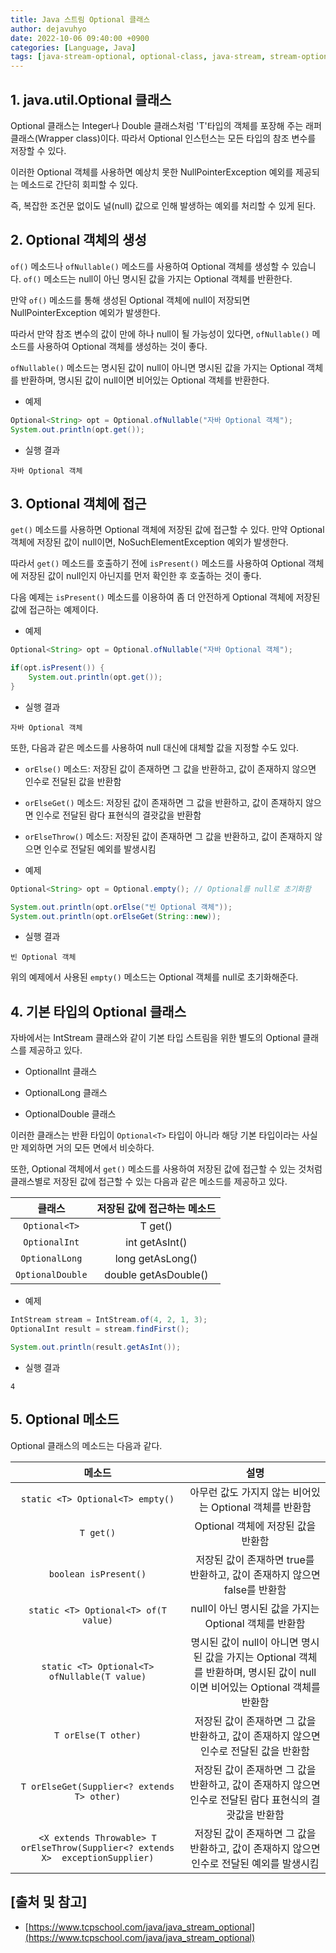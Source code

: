 ```yaml
---
title: Java 스트림 Optional 클래스
author: dejavuhyo
date: 2022-10-06 09:40:00 +0900
categories: [Language, Java]
tags: [java-stream-optional, optional-class, java-stream, stream-optional, stream-optional-class, stream, 자바-스트림-optional, 스트림-optional, 스트림-optional-클래스, optional-클래스, 자바-스트림, 스트림]
---
```


## 1. java.util.Optional<T> 클래스
Optional<T> 클래스는 Integer나 Double 클래스처럼 'T'타입의 객체를 포장해 주는 래퍼 클래스(Wrapper class)이다. 따라서 Optional 인스턴스는 모든 타입의 참조 변수를 저장할 수 있다.

이러한 Optional 객체를 사용하면 예상치 못한 NullPointerException 예외를 제공되는 메소드로 간단히 회피할 수 있다.

즉, 복잡한 조건문 없이도 널(null) 값으로 인해 발생하는 예외를 처리할 수 있게 된다.

## 2. Optional 객체의 생성
`of()` 메소드나 `ofNullable()` 메소드를 사용하여 Optional 객체를 생성할 수 있습니다. `of()` 메소드는 null이 아닌 명시된 값을 가지는 Optional 객체를 반환한다.

만약 `of()` 메소드를 통해 생성된 Optional 객체에 null이 저장되면 NullPointerException 예외가 발생한다.

따라서 만약 참조 변수의 값이 만에 하나 null이 될 가능성이 있다면, `ofNullable()` 메소드를 사용하여 Optional 객체를 생성하는 것이 좋다.

`ofNullable()` 메소드는 명시된 값이 null이 아니면 명시된 값을 가지는 Optional 객체를 반환하며, 명시된 값이 null이면 비어있는 Optional 객체를 반환한다.

* 예제

```java
Optional<String> opt = Optional.ofNullable("자바 Optional 객체");
System.out.println(opt.get());
```

* 실행 결과

```text
자바 Optional 객체
```

## 3. Optional 객체에 접근
`get()` 메소드를 사용하면 Optional 객체에 저장된 값에 접근할 수 있다. 만약 Optional 객체에 저장된 값이 null이면, NoSuchElementException 예외가 발생한다.

따라서 `get()` 메소드를 호출하기 전에 `isPresent()` 메소드를 사용하여 Optional 객체에 저장된 값이 null인지 아닌지를 먼저 확인한 후 호출하는 것이 좋다.

다음 예제는 `isPresent()` 메소드를 이용하여 좀 더 안전하게 Optional 객체에 저장된 값에 접근하는 예제이다.

* 예제

```java
Optional<String> opt = Optional.ofNullable("자바 Optional 객체");

if(opt.isPresent()) {
    System.out.println(opt.get());
}
```

* 실행 결과

```text
자바 Optional 객체
```

또한, 다음과 같은 메소드를 사용하여 null 대신에 대체할 값을 지정할 수도 있다.

* `orElse()` 메소드: 저장된 값이 존재하면 그 값을 반환하고, 값이 존재하지 않으면 인수로 전달된 값을 반환함

* `orElseGet()` 메소드: 저장된 값이 존재하면 그 값을 반환하고, 값이 존재하지 않으면 인수로 전달된 람다 표현식의 결괏값을 반환함

* `orElseThrow()` 메소드: 저장된 값이 존재하면 그 값을 반환하고, 값이 존재하지 않으면 인수로 전달된 예외를 발생시킴

* 예제

```java
Optional<String> opt = Optional.empty(); // Optional를 null로 초기화함

System.out.println(opt.orElse("빈 Optional 객체"));
System.out.println(opt.orElseGet(String::new));
```

* 실행 결과

```text
빈 Optional 객체
```

위의 예제에서 사용된 `empty()` 메소드는 Optional 객체를 null로 초기화해준다.

## 4. 기본 타입의 Optional 클래스
자바에서는 IntStream 클래스와 같이 기본 타입 스트림을 위한 별도의 Optional 클래스를 제공하고 있다.

* OptionalInt 클래스

* OptionalLong 클래스

* OptionalDouble 클래스

이러한 클래스는 반환 타입이 `Optional<T>` 타입이 아니라 해당 기본 타입이라는 사실만 제외하면 거의 모든 면에서 비슷하다.

또한, Optional 객체에서 `get()` 메소드를 사용하여 저장된 값에 접근할 수 있는 것처럼 클래스별로 저장된 값에 접근할 수 있는 다음과 같은 메소드를 제공하고 있다.

| 클래스 | 저장된 값에 접근하는 메소드 |
|:-----:|:-----:|
| `Optional<T>` | T get() |
| `OptionalInt` | int getAsInt() |
| `OptionalLong` | long getAsLong() |
| `OptionalDouble` | double getAsDouble() |

* 예제

```java
IntStream stream = IntStream.of(4, 2, 1, 3);
OptionalInt result = stream.findFirst();

System.out.println(result.getAsInt());
```

* 실행 결과

```text
4
```

## 5. Optional 메소드
Optional 클래스의 메소드는 다음과 같다.

| 메소드 | 설명 |
|:-----:|:-----:|
| `static <T> Optional<T> empty()` | 아무런 값도 가지지 않는 비어있는 Optional 객체를 반환함 |
| `T get()` | Optional 객체에 저장된 값을 반환함 |
| `boolean isPresent()` | 저장된 값이 존재하면 true를 반환하고, 값이 존재하지 않으면 false를 반환함 |
| `static <T> Optional<T> of(T value)` | null이 아닌 명시된 값을 가지는 Optional 객체를 반환함 |
| `static <T> Optional<T> ofNullable(T value)` | 명시된 값이 null이 아니면 명시된 값을 가지는 Optional 객체를 반환하며, 명시된 값이 null이면 비어있는 Optional 객체를 반환함 |
| `T orElse(T other)` | 저장된 값이 존재하면 그 값을 반환하고, 값이 존재하지 않으면 인수로 전달된 값을 반환함 |
| `T orElseGet(Supplier<? extends T> other)` | 저장된 값이 존재하면 그 값을 반환하고, 값이 존재하지 않으면 인수로 전달된 람다 표현식의 결괏값을 반환함 |
| `<X extends Throwable> T orElseThrow(Supplier<? extends X>  exceptionSupplier)` | 저장된 값이 존재하면 그 값을 반환하고, 값이 존재하지 않으면 인수로 전달된 예외를 발생시킴 |

## [출처 및 참고]
* [https://www.tcpschool.com/java/java_stream_optional](https://www.tcpschool.com/java/java_stream_optional)
